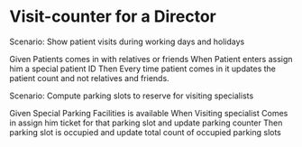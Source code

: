 # Visit-counter for a Director

Scenario: Show patient visits during working days and holidays

  Given Patients comes in with relatives or friends
  When Patient enters assign him a special patient ID
  Then Every time patient comes in it updates the patient count
  and not relatives and friends.

Scenario: Compute parking slots to reserve for visiting specialists

  Given Special Parking Facilities is available
  When Visiting specialist Comes in assign him ticket for that parking slot
  and update parking counter
  Then parking slot is occupied and update total count of occupied 
  parking slots
